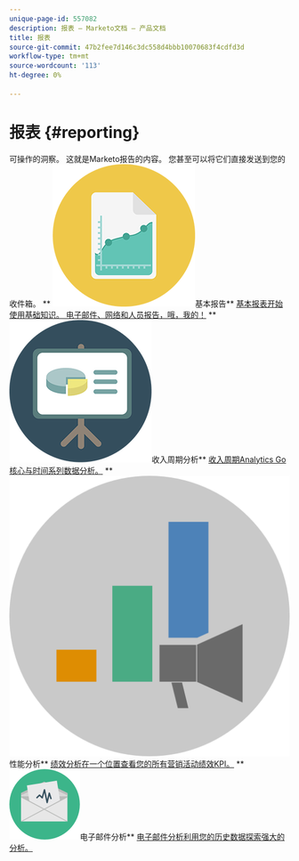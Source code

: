 ```yaml
---
unique-page-id: 557082
description: 报表 — Marketo文档 — 产品文档
title: 报表
source-git-commit: 47b2fee7d146c3dc558d4bbb10070683f4cdfd3d
workflow-type: tm+mt
source-wordcount: '113'
ht-degree: 0%

---
```



# 报表 {#reporting}

可操作的洞察。 这就是Marketo报告的内容。 您甚至可以将它们直接发送到您的收件箱。
** ![基本报表](assets/documents-bookmarks-17.png)基本报告** [基本报表开始使用基础知识。 电子邮件、网络和人员报告，哦，我的！](https://docs.marketo.com/display/DOCS/Basic+Reporting)     ** ![收入周期分析](assets/seo-08.png)收入周期分析** [收入周期Analytics Go核心与时间系列数据分析。](https://docs.marketo.com/display/DOCS/Revenue+Cycle+Analytics)     ** ![性能分析](assets/mpi-for-docs-2x.png)性能分析** [绩效分析在一个位置查看您的所有营销活动绩效KPI。](https://docs.marketo.com/display/DOCS/Marketing+Performance+Insights)     ** ![电子邮件分析](assets/email-insights.png)电子邮件分析** [电子邮件分析利用您的历史数据探索强大的分析。](https://docs.marketo.com/display/DOCS/Email+Insights)